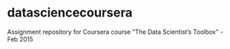 # datasciencecoursera
Assignment repository for Coursera course "The Data Scientist’s Toolbox" - Feb 2015
